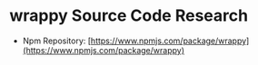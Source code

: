 # wrappy Source Code Research

- Npm Repository: [https://www.npmjs.com/package/wrappy](https://www.npmjs.com/package/wrappy)
